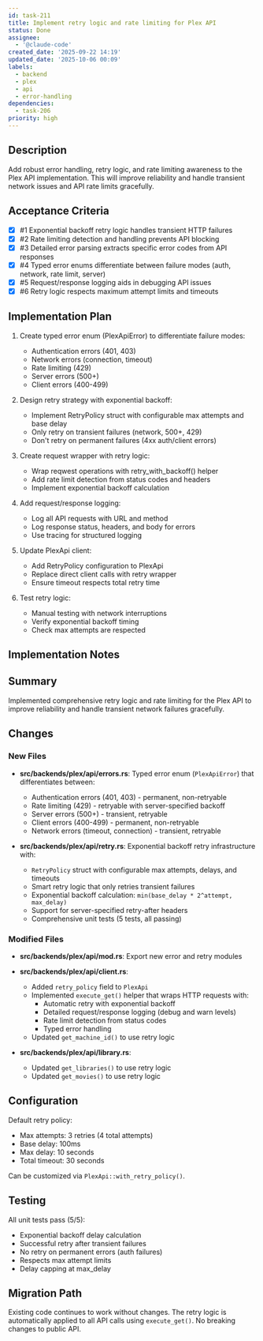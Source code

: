 ```yaml
---
id: task-211
title: Implement retry logic and rate limiting for Plex API
status: Done
assignee:
  - '@claude-code'
created_date: '2025-09-22 14:19'
updated_date: '2025-10-06 00:09'
labels:
  - backend
  - plex
  - api
  - error-handling
dependencies:
  - task-206
priority: high
---
```


## Description

<!-- SECTION:DESCRIPTION:BEGIN -->
Add robust error handling, retry logic, and rate limiting awareness to the Plex API implementation. This will improve reliability and handle transient network issues and API rate limits gracefully.
<!-- SECTION:DESCRIPTION:END -->

## Acceptance Criteria
<!-- AC:BEGIN -->
- [x] #1 Exponential backoff retry logic handles transient HTTP failures
- [x] #2 Rate limiting detection and handling prevents API blocking
- [x] #3 Detailed error parsing extracts specific error codes from API responses
- [x] #4 Typed error enums differentiate between failure modes (auth, network, rate limit, server)
- [x] #5 Request/response logging aids in debugging API issues
- [x] #6 Retry logic respects maximum attempt limits and timeouts
<!-- AC:END -->

## Implementation Plan

<!-- SECTION:PLAN:BEGIN -->
1. Create typed error enum (PlexApiError) to differentiate failure modes:
   - Authentication errors (401, 403)
   - Network errors (connection, timeout)
   - Rate limiting (429)
   - Server errors (500+)
   - Client errors (400-499)

2. Design retry strategy with exponential backoff:
   - Implement RetryPolicy struct with configurable max attempts and base delay
   - Only retry on transient failures (network, 500+, 429)
   - Don't retry on permanent failures (4xx auth/client errors)

3. Create request wrapper with retry logic:
   - Wrap reqwest operations with retry_with_backoff() helper
   - Add rate limit detection from status codes and headers
   - Implement exponential backoff calculation

4. Add request/response logging:
   - Log all API requests with URL and method
   - Log response status, headers, and body for errors
   - Use tracing for structured logging

5. Update PlexApi client:
   - Add RetryPolicy configuration to PlexApi
   - Replace direct client calls with retry wrapper
   - Ensure timeout respects total retry time

6. Test retry logic:
   - Manual testing with network interruptions
   - Verify exponential backoff timing
   - Check max attempts are respected
<!-- SECTION:PLAN:END -->

## Implementation Notes

<!-- SECTION:NOTES:BEGIN -->
## Summary

Implemented comprehensive retry logic and rate limiting for the Plex API to improve reliability and handle transient network failures gracefully.

## Changes

### New Files
- **src/backends/plex/api/errors.rs**: Typed error enum (`PlexApiError`) that differentiates between:
  - Authentication errors (401, 403) - permanent, non-retryable
  - Rate limiting (429) - retryable with server-specified backoff
  - Server errors (500+) - transient, retryable
  - Client errors (400-499) - permanent, non-retryable
  - Network errors (timeout, connection) - transient, retryable

- **src/backends/plex/api/retry.rs**: Exponential backoff retry infrastructure with:
  - `RetryPolicy` struct with configurable max attempts, delays, and timeouts
  - Smart retry logic that only retries transient failures
  - Exponential backoff calculation: `min(base_delay * 2^attempt, max_delay)`
  - Support for server-specified retry-after headers
  - Comprehensive unit tests (5 tests, all passing)

### Modified Files
- **src/backends/plex/api/mod.rs**: Export new error and retry modules
- **src/backends/plex/api/client.rs**: 
  - Added `retry_policy` field to `PlexApi`
  - Implemented `execute_get()` helper that wraps HTTP requests with:
    - Automatic retry with exponential backoff
    - Detailed request/response logging (debug and warn levels)
    - Rate limit detection from status codes
    - Typed error handling
  - Updated `get_machine_id()` to use retry logic

- **src/backends/plex/api/library.rs**:
  - Updated `get_libraries()` to use retry logic
  - Updated `get_movies()` to use retry logic

## Configuration

Default retry policy:
- Max attempts: 3 retries (4 total attempts)
- Base delay: 100ms
- Max delay: 10 seconds
- Total timeout: 30 seconds

Can be customized via `PlexApi::with_retry_policy()`.

## Testing

All unit tests pass (5/5):
- Exponential backoff delay calculation
- Successful retry after transient failures
- No retry on permanent errors (auth failures)
- Respects max attempt limits
- Delay capping at max_delay

## Migration Path

Existing code continues to work without changes. The retry logic is automatically applied to all API calls using `execute_get()`. No breaking changes to public API.
<!-- SECTION:NOTES:END -->
